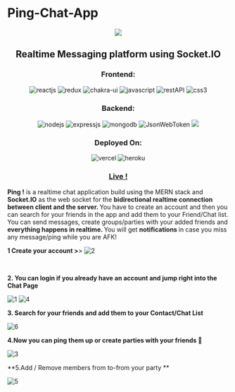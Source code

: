 # Ping-Chat-App

<p align="center">
<img src="https://user-images.githubusercontent.com/82367609/182313722-eaed9a88-1a26-4d6e-ac95-0c417dd2c9d9.png"/>
</p>

<h2 align="center">Realtime Messaging platform using Socket.IO</h2>

<h3 align="center">Frontend:</h4>

<p align="center">
  <img src="https://img.shields.io/badge/React-20232A?style=for-the-badge&logo=react&logoColor=61DAFB" alt="reactjs" />
  <img src="https://img.shields.io/badge/Redux-593D88?style=for-the-badge&logo=redux&logoColor=white" alt="redux" />
  <img src="https://img.shields.io/badge/Chakra%20UI-3bc7bd?style=for-the-badge&logo=chakraui&logoColor=white" alt="chakra-ui" />
  <img src="https://img.shields.io/badge/JavaScript-323330?style=for-the-badge&logo=javascript&logoColor=F7DF1E" alt="javascript" />
  <img src="https://img.shields.io/badge/Rest_API-02303A?style=for-the-badge&logo=react-router&logoColor=white" alt="restAPI" />
  <img src="https://img.shields.io/badge/SASS-hotpink.svg?style=for-the-badge&logo=SASS&logoColor=white" alt="css3" />
</p>


<h3 align="center">Backend:</h4>

<p align="center">
  <img src="https://img.shields.io/badge/Node.js-339933?style=for-the-badge&logo=nodedotjs&logoColor=white" alt="nodejs" />
  <img src="https://img.shields.io/badge/Express.js-000000?style=for-the-badge&logo=express&logoColor=white" alt="expressjs" />
  <img src="https://img.shields.io/badge/MongoDB-4EA94B?style=for-the-badge&logo=mongodb&logoColor=white" alt="mongodb" />
  <img src="https://img.shields.io/badge/JWT-000000?style=for-the-badge&logo=JSON%20web%20tokens&logoColor=white" alt="JsonWebToken" />
  <img src="https://img.shields.io/badge/Socket.io-black?style=for-the-badge&logo=socket.io&badgeColor=010101"/>
</p>


<h3 align="center">Deployed On:</h4>

<p align="center">
  <img src="https://img.shields.io/badge/vercel-%23000000.svg?style=for-the-badge&logo=vercel&logoColor=white" alt="vercel" />
  <img src="https://img.shields.io/badge/Heroku-430098?style=for-the-badge&logo=heroku&logoColor=white" alt="heroku" />
</p>

<h3 align="center"><a href="https://ping-chat-medusa-gitty.vercel.app/"><strong>Live !</strong></a></h3>

<strong>Ping !</strong> is a realtime chat application build using the MERN stack and <strong>Socket.IO</strong> as the web socket for the <strong> bidirectional realtime connection between client and the server. </strong> You have to create an account and then you can search for your friends in the app and add them to your Friend/Chat list. You can send messages, create groups/parties with your added friends and <strong> everything happens in  realtime. </strong> You will get <strong> notifications </strong> in case you miss any message/ping while you are AFK!

**1 Create your account >**>
![2](https://user-images.githubusercontent.com/82367609/182319603-012864d0-cdca-4702-8ff1-3805e37f4d21.png)

<br/>

**2. You can login if you already have an account and jump right into the Chat Page**

![1](https://user-images.githubusercontent.com/82367609/182319727-df6fd98b-9f9f-4dba-9468-7d9a202dd335.png)
![4](https://user-images.githubusercontent.com/82367609/182319756-b072494d-eda3-4c4c-b1dc-734810309d05.png)

**3. Search for your friends and add them to your Contact/Chat List**

![6](https://user-images.githubusercontent.com/82367609/182319786-9154c9ef-dac6-475d-a7a1-71f1cf8eba6a.png)

**4.Now you can ping them up or create parties with your friends 🥳**

![3](https://user-images.githubusercontent.com/82367609/182319745-1b12ca31-eec3-48c4-8653-be7ebc0ac5bb.png)

**5.Add / Remove members from to-from your party **

![5](https://user-images.githubusercontent.com/82367609/182319772-cbd46918-b428-45d8-bc47-abfcb8236567.png)
